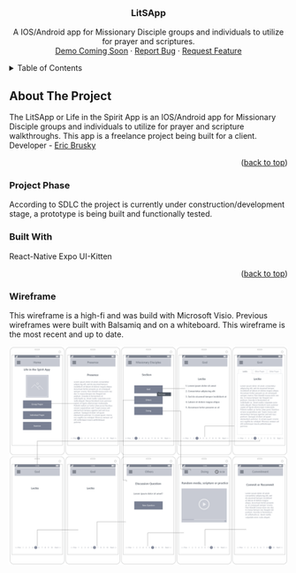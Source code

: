 <br/>
<h3 align="center">LitSApp</h3>

  <p align="center">
    A IOS/Android app for Missionary Disciple groups and individuals to utilize for prayer and scriptures.
    <br />
    <a href="https://github.com/Watchitgo333/LitSApp">Demo Coming Soon</a>
    ·
    <a href="https://github.com/Watchitgo333/LitSApp/issues">Report Bug</a>
    ·
    <a href="https://github.com/Watchitgo333/LitSApp/issues">Request Feature</a>
  </p>
</div>

<!-- TABLE OF CONTENTS -->
<details>
  <summary>Table of Contents</summary>
  <ol>
    <li>
      <a href="#about-the-project">About the Project</a>
      <ul>
        <li><a href="#project-phase">Project Phase</a></li>
        <li><a href="#built-with">Built With</a></li>
        <li><a href="#wireframe">Wireframe</a></li>
      </ul>
    </li>
    <li>
    </li>
  </ol>
</details>

<!-- ABOUT THE PROJECT -->
## About The Project

The LitSApp or Life in the Spirit App is an IOS/Android app for Missionary Disciple groups and individuals to utilize for prayer and scripture walkthroughs.
This app is a freelance project being built for a client.
    Developer - <a href="https://github.com/Watchitgo333">Eric Brusky</a>


<p align="right">(<a href="#readme-top">back to top</a>)</p>



### Project Phase

According to SDLC the project is currently under construction/development stage, a prototype is being built and functionally tested.

### Built With
React-Native
Expo
UI-Kitten
<p align="right">(<a href="#readme-top">back to top</a>)</p>

### Wireframe

This wireframe is a high-fi and was build with Microsoft Visio.
Previous wireframes were built with Balsamiq and on a whiteboard.
This wireframe is the most recent and up to date.

<img src="wireframe\LitSApp Wireframe.png" alt="Wireframe">


